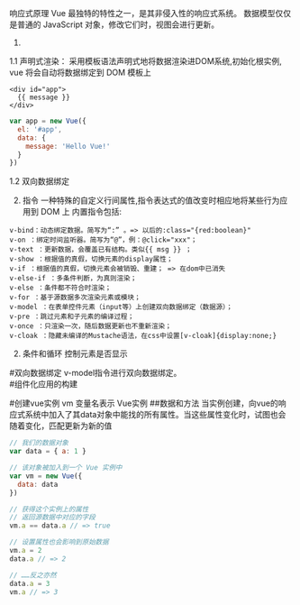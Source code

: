 响应式原理
Vue 最独特的特性之一，是其非侵入性的响应式系统。
数据模型仅仅是普通的 JavaScript 对象，修改它们时，视图会进行更新。




1. 
1.1 声明式渲染：
采用模板语法声明式地将数据渲染进DOM系统,初始化根实例, vue 将会自动将数据绑定到 DOM 模板上
```vue
<div id="app">
  {{ message }}
</div>
```
```javascript
var app = new Vue({
  el: '#app',
  data: {
    message: 'Hello Vue!'
  }
})
```
1.2 双向数据绑定






2. 指令
一种特殊的自定义行间属性,指令表达式的值改变时相应地将某些行为应用到 DOM 上
内置指令包括:

```
v-bind：动态绑定数据。简写为“:” 。=> 以后的:class="{red:boolean}"
v-on ：绑定时间监听器。简写为“@”，例：@click="xxx"；
v-text ：更新数据，会覆盖已有结构。类似{{ msg }} ；
v-show ：根据值的真假，切换元素的display属性；
v-if ：根据值的真假，切换元素会被销毁、重建； => 在dom中已消失
v-else-if ：多条件判断，为真则渲染；
v-else ：条件都不符合时渲染；
v-for ：基于源数据多次渲染元素或模块；
v-model ：在表单控件元素（input等）上创建双向数据绑定（数据源）；
v-pre ：跳过元素和子元素的编译过程；
v-once ：只渲染一次，随后数据更新也不重新渲染；
v-cloak ：隐藏未编译的Mustache语法，在css中设置[v-cloak]{display:none;}

```
























2. 条件和循环
控制元素是否显示  

#双向数据绑定
v-model指令进行双向数据绑定。  
#组件化应用的构建

#创建vue实例
vm 变量名表示 Vue实例
##数据和方法
当实例创建，向vue的响应式系统中加入了其data对象中能找的所有属性。当这些属性变化时，试图也会随着变化，匹配更新为新的值

```javascript
// 我们的数据对象
var data = { a: 1 }

// 该对象被加入到一个 Vue 实例中
var vm = new Vue({
  data: data
})

// 获得这个实例上的属性
// 返回源数据中对应的字段
vm.a == data.a // => true

// 设置属性也会影响到原始数据
vm.a = 2
data.a // => 2

// ……反之亦然
data.a = 3
vm.a // => 3

```















